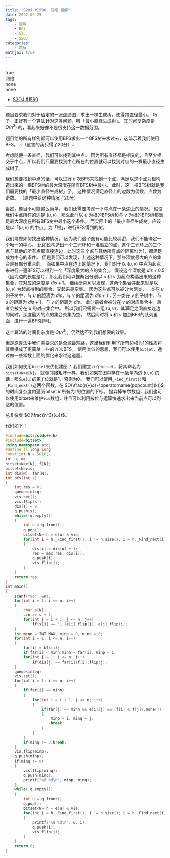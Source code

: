 ```yaml
---
title: "S2OJ #1590. 网络 题解"
date: 2022-09-25
tags:
	- 题解
	- BFS
	- STL
	- S2OJ
categories:
	- 题解
mathjax: true
---
```

<br>
<!-- more -->
<div id="problem-card-vis">true</div>
<div id="problem-info-name">网络</div>
<div id="problem-info-from">none</div>
<div id="problem-info-difficulty">none</div>
<div id="problem-info-color"></div>
<div id="problem-info-submit"><ul><li><a href="https://sjzezoj.com/problem/1590">S2OJ #1590</a></li></ul></div>

----

题目要求我们对于给定的一张连通图，求出一棵生成树，使得其直径最小。
巧了，正好有一个算法针对这类问题，叫「最小直径生成树」。
其时间复杂度是 $O(n^3)$ 的，看起来好像不是很支持这一数据范围。

题目给的所有样例都可以使用BFS求出一个BFS树来水过去，这暗示着我们使用BFS。
~（这害的我只得了20分）~

考虑随便一条直径，我们可以找到其中点。
因为所有直径都是相交的，且至少相交于中点，所以我们只需要找到中点所在的位置就可以找到对应的一棵最小直径生成树了。

我们想要找到中点的话，可以进行 $n$ 次BFS来找到一个点，满足以这个点为根构造出来的一棵BFS树的最大深度在所有BFS树中最小。
此时，这一棵BFS树就是我们需要找的「最小直径生成树」了。
这种情况满足直径上的边数为偶数，点数为奇数。
（原题中给这种情况了20分）

当然，题目不可能这么简单。
我们还需要考虑一下中点在一条边上的情况。
假设我们中点所在的边是 $(u,v)$，那么此时以 $u$ 为根的BFS树和与 $v$ 为根的BFS树都满足最大深度在所有BFS树中最小这个条件。
而实际上的「最小直径生成树」应该是以「$(u,v)$ 的中点」为「根」，进行BFS得到的树。

我们考虑如何找出这种情况。
因为我们这个图有可能比较稠密，我们不能确定一个唯一的中心。
比如说构造出一个三元环和一堆孤立的点，这个三元环上的三个点与其他的所有点都直接连边，此时这三个点与其他所有点的距离均为1，都满足成为中心的条件。
但是我们可以发现，上述这种情况下，那些深度最大的点的集合是有部分重合的。
而如果中点在边上的情况下，我们对于以 $(u,v)$ 中点为起点来进行一遍BFS可以得到一个「深度最大的点的集合」。
假设这个深度是 $dis+0.5$（因为边的长度是1），那么我们可以推断出分别以 $u$ 和 $v$ 为起点构造出来的这种集合，其对应的深度是 $dis+1$。
继续研究可以发现，这两个集合并起来就是以 $(u,v)$ 为起点得到的集合，交起来是空集。
因为这些点可以被分为两类，一类在 $u$ 的子树中，与 $u$ 的距离为 $dis$，与 $v$ 的距离为 $dis+1$；另一类在 $v$ 的子树中，与 $u$ 的距离为 $dis+1$，与 $v$ 的距离为 $dis$。
此时前者会被分在 $v$ 的对应集合中，后者会被分在 $u$ 的对应集合中。
所以我们只需要一组 $(u,v)$，其满足之间直接连边的同时，深度最大的点的集合交集为空。
然后同时将 $u$ 和 $v$ 加到BFS的队列里面，进行一遍BFS即可。

这个算法的时间复杂度是 $O(n^3)$，仍然达不到我们想要的效果。

但是原算法中我们需要求的是全源最短路，这里我们利用了所有边权为1的性质将其替换成了更简单一些的 $n$ 次BFS。
使用类似的思想，我们可以使用`bitset`，通过做一些常数上面的优化来水过这道题。

我们如何使用`bitset`来优化建图？
我们建立 $n$ 个`bitset`，将其命名为`bitset<N>e[N]`。
就像邻接矩阵一样，我们如果在图中存在一条单向边 $(u,v)$ 的话，那么`e[u]`的第 $j$ 位就是1，否则为0。
我们可以使用`_Find_first()`和`_Find_next()`这两个函数，在 $O(\frac{n}{ω}+\operatorname{popcount}(k))$ 的时间复杂度内遍历bitset $k$ 所有为1的位置的下标。
抛弃掉布尔数组，我们也可以使用bitset来维护`vis`数组，并且可以利用按位与运算快速求出来当前点可以到达的位置。

总复杂度 $O(\frac{n^3}{ω})$。

代码如下：

``` cpp
#include<bits/stdc++.h>
#include<bitset>
using namespace std;
#define ll long long
const int N = 5010;
int n, m;
bitset<N>e[N], f[N];
bitset<N>vis;
int dis[N], far[N];
int bfs(int s)
{
	int res = 0;
	queue<int>q;
	vis.set();
	vis.flip(s);
	dis[s] = 0;
	q.push(s);
	while(!q.empty())
	{
		int u = q.front();
		q.pop();
		bitset<N> h = e[u] & vis;
		for(int i = h._Find_first(); i != h.size(); i = h._Find_next(i))
		{
			dis[i] = dis[u] + 1;
			res = max(res, dis[i]);
			q.push(i);
			vis.flip(i);
		}
	}
	return res;
}
int main()
{
	scanf("%d", &n);
	for(int i = 1; i <= n; i++)
	{
		char s[N];
		cin >> s + 1;
		for(int j = i + 1; j <= n; j++)
			if(s[j] == '1')e[i].flip(j), e[j].flip(i);
	}
	int minn = INT_MAX, minp = 0, minq = 0;
	for(int i = 1; i <= n; i++)
	{
		far[i] = bfs(i);
		if(far[i] < minn)minn = far[i], minp = i;
		for(int j = 1; j <= n; j++)
			if(dis[j] == far[i])f[i].flip(j);
	}
	queue<int>q;
	vis.set();
	for(int i = 1; i <= n; i++)
	{
		if(far[i] == minn)
		{
			for(int j = i + 1; j <= n; j++)
			{
				if(far[j] == minn && e[i][j] && (f[i] & f[j]).none())
				{
					minp = i, minq = j;
					break;
				}
			}
		}
		if(minq != 0)break;
	}
	vis.flip(minp);
	q.push(minp);
	if(minq != 0)
	{
		vis.flip(minq);
		q.push(minq);
		printf("%d %d\n", minp, minq);
	}
	while(!q.empty())
	{
		int u = q.front();
		q.pop();
		bitset<N> h = e[u] & vis;
		for(int i = h._Find_first(); i != h.size(); i = h._Find_next(i))
		{
			printf("%d %d\n", u, i);
			q.push(i);
			vis.flip(i);
		}
	}
	return 0;
}
```

<script>
	getProblemCardInfo();
</script>